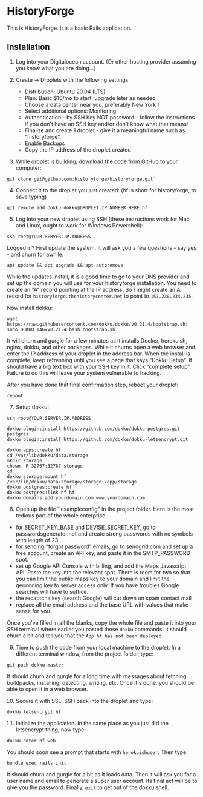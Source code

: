 # HistoryForge

This is HistoryForge. It is a basic Rails application.

## Installation

1. Log into your Digitalocean account. (Or other hosting provider assuming you know what you are doing...)
2. Create -> Droplets with the following settings:
    - Distribution: Ubuntu 20.04 (LTS)
    - Plan: Basic $10/mo to start, upgrade leter as needed
    - Choose a data center near you, preferably New York 1
    - Select additional options: Monitoring
    - Authentication - by SSH Key NOT password - follow the instructions if you don't have an SSH key and/or don't know what that means!
    - Finalize and create 1 droplet - give it a meaningful name such as "historyforge"
    - Enable Backups
    - Copy the IP address of the droplet created

3. While droplet is building, download the code from GitHub to your computer: 
```
git clone git@github.com:historyforge/historyforge.git`
```

4. Connect it to the droplet you just created:  (hf is short for historyforge, to save typing)
```
git remote add dokku dokku@DROPLET.IP.NUMBER.HERE:hf
```

5. Log into your new droplet using SSH (these instructions work for Mac and Linux, ought to work for Windows Powershell):
```
ssh root@YOUR.SERVER.IP.ADDRESS
```

Logged in? First update the system. It will ask you a few questions - say yes - and churn for awhile.
```
apt update && apt upgrade && apt autoremove
```
While the updates install, it is a good time to go to your DNS provider and set up the domain you will use for your historyforge installation. You need to create an "A" record pointing at the IP address. So I might create an A record for `historyforge.thehistorycenter.net` to point to `157.230.234.235`.

Now install dokku:
```
wget https://raw.githubusercontent.com/dokku/dokku/v0.21.4/bootstrap.sh;
sudo DOKKU_TAG=v0.21.4 bash bootstrap.sh
```
It will churn and gurgle for a few minutes as it installs Docker, herokuish, nginx, dokku, and other packages. While it churns open a web browser and enter the IP address of your droplet in the address bar. When the install is complete, keep refreshing until you see a page that says "Dokku Setup". It should have a big text box with your SSH key in it. Click "complete setup". Failure to do this will leave your system vulnerable to hacking.

After you have done that final confirmation step, reboot your droplet:
```
reboot
```

7. Setup dokku:
```
ssh root@YOUR.SERVER.IP.ADDRESS

dokku plugin:install https://github.com/dokku/dokku-postgres.git postgres
dokku plugin:install https://github.com/dokku/dokku-letsencrypt.git

dokku apps:create hf
cd /var/lib/dokku/data/storage
mkdir storage
chown -R 32767:32767 storage
cd
dokku storage:mount hf /var/lib/dokku/data/storage/storage:/app/storage
dokku postgres:create hf
dokku postgres:link hf hf
dokku domains:add yourdomain.com www.yourdomain.com
```

8. Open up the file ".exampleconfig" in the project folder. Here is the most tedious part of the whole enterprise.
- for SECRET_KEY_BASE and DEVISE_SECRET_KEY, go to passwordsgenerator.net and create strong passwords with no symbols with length of 23.
- for sending "forgot password" emails, go to sendgrid.com and set up a free account, create an API key, and paste it in the SMTP_PASSWORD spot.
- set up Google API Console with billing, and add the Maps Javascript API. Paste the key into the relevant spot. There is room for two so that you can limit the public maps key to your domain and limit the geocoding key to server access only. If you have troubles Google searches will have to suffice.
- the recaptcha key (search Google) will cut down on spam contact mail
- replace all the email address and the base URL with values that make sense for you

Once you've filled in all the blanks, copy the whole file and paste it into your SSH terminal where earlier you pasted those `dokku` commands. It should churn a bit and tell you that the `App hf has not been deployed.`

9. Time to push the code from your local machine to the droplet. In a different terminal window, from the project folder, type:
```
git push dokku master
```
It should churn and gurgle for a long time with messages about fetching buildpacks, installing, detecting, writing, etc. Once it's done, you should be able to open it in a web browser.

10. Secure it with SSL. SSH back into the droplet and type:
```
dokku letsencrypt hf
```

11. Initialize the application. In the same place as you just did the letsencrypt thing, now type:
```
dokku enter hf web
```
You should soon see a prompt that starts with `herokuishuser`. Then type:
```
bundle exec rails init
```

It should churn and gurgle for a bit as it loads data. Then it will ask you for a user name and email to generate a super user account. Its final act will be to give you the password. Finally, `exit` to get out of the dokku shell.
